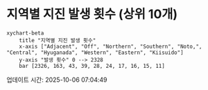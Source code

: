 # 지역별 지진 발생 횟수 (상위 10개)

```mermaid
xychart-beta
    title "지역별 지진 발생 횟수"
    x-axis ["Adjacent", "Off", "Northern", "Southern", "Noto,", "Central", "Hyuganada", "Western", "Eastern", "Kiisuido"]
    y-axis "발생 횟수" 0 --> 2328
    bar [2326, 163, 43, 39, 28, 24, 17, 16, 15, 11]
```

업데이트 시간: 2025-10-06 07:04:49
